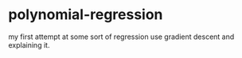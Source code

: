 # polynomial-regression
my first attempt at some sort of regression use gradient descent and explaining it. 

